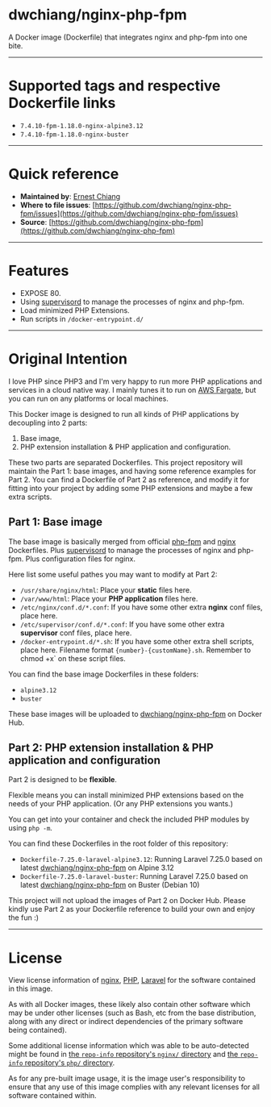 # dwchiang/nginx-php-fpm

A Docker image (Dockerfile) that integrates nginx and php-fpm into one bite.

---

# Supported tags and respective Dockerfile links

- `7.4.10-fpm-1.18.0-nginx-alpine3.12`
- `7.4.10-fpm-1.18.0-nginx-buster`

---

# Quick reference

- **Maintained by**: [Ernest Chiang](https://www.ernestchiang.com/)
- **Where to file issues**: [https://github.com/dwchiang/nginx-php-fpm/issues](https://github.com/dwchiang/nginx-php-fpm/issues)
- **Source**: [https://github.com/dwchiang/nginx-php-fpm](https://github.com/dwchiang/nginx-php-fpm)

---

# Features

- EXPOSE 80.
- Using [supervisord](http://supervisord.org/) to manage the processes of nginx and php-fpm.
- Load minimized PHP Extensions.
- Run scripts in `/docker-entrypoint.d/`

---

# Original Intention

I love PHP since PHP3 and I'm very happy to run more PHP applications and services in a cloud native way. I mainly tunes it to run on [AWS Fargate](https://www.ernestchiang.com/en/notes/aws/ecs/), but you can run on any platforms or local machines.

This Docker image is designed to run all kinds of PHP applications by decoupling into 2 parts: 

1. Base image,
2. PHP extension installation & PHP application and configuration.

These two parts are separated Dockerfiles. This project repository will maintain the Part 1: base images, and having some reference examples for Part 2. You can find a Dockerfile of Part 2 as reference, and modify it for fitting into your project by adding some PHP extensions and maybe a few extra scripts.

## Part 1: Base image

The base image is basically merged from official [php-fpm](https://hub.docker.com/_/php) and [nginx](https://hub.docker.com/_/nginx) Dockerfiles. Plus [supervisord](http://supervisord.org/) to manage the processes of nginx and php-fpm. Plus configuration files for nginx.

Here list some useful pathes you may want to modify at Part 2:

- `/usr/share/nginx/html`: Place your **static** files here.
- `/var/www/html`: Place your **PHP application** files here.
- `/etc/nginx/conf.d/*.conf`: If you have some other extra **nginx** conf files, place here.
- `/etc/supervisor/conf.d/*.conf`: If you have some other extra **supervisor** conf files, place here.
- `/docker-entrypoint.d/*.sh`: If you have some other extra shell scripts, place here. Filename format `{number}-{customName}.sh`. Remember to` `chmod +x` on these script files.

You can find the base image Dockerfiles in these folders:

- `alpine3.12`
- `buster`

These base images will be uploaded to [dwchiang/nginx-php-fpm](https://hub.docker.com/repository/docker/dwchiang/nginx-php-fpm) on Docker Hub.

## Part 2: PHP extension installation & PHP application and configuration

Part 2 is designed to be **flexible**. 

Flexible means you can install minimized PHP extensions based on the needs of your PHP application. (Or any PHP extensions you wants.)

You can get into your container and check the included PHP modules by using `php -m`.

You can find these Dockerfiles in the root folder of this repository:

- `Dockerfile-7.25.0-laravel-alpine3.12`: Running Laravel 7.25.0 based on latest [dwchiang/nginx-php-fpm](https://hub.docker.com/repository/docker/dwchiang/nginx-php-fpm) on Alpine 3.12
- `Dockerfile-7.25.0-laravel-buster`: Running Laravel 7.25.0 based on latest [dwchiang/nginx-php-fpm](https://hub.docker.com/repository/docker/dwchiang/nginx-php-fpm) on Buster (Debian 10)

This project will not upload the images of Part 2 on Docker Hub. Please kindly use Part 2 as your Dockerfile reference to build your own and enjoy the fun :)

---

# License

View license information of [nginx](http://nginx.org/LICENSE), [PHP](http://php.net/license/), [Laravel](https://github.com/laravel/laravel) for the software contained in this image.

As with all Docker images, these likely also contain other software which may be under other licenses (such as Bash, etc from the base distribution, along with any direct or indirect dependencies of the primary software being contained).

Some additional license information which was able to be auto-detected might be found in [the `repo-info` repository's `nginx/` directory](https://github.com/docker-library/repo-info/tree/master/repos/nginx) and [the `repo-info` repository's `php/` directory](https://github.com/docker-library/repo-info/tree/master/repos/php).

As for any pre-built image usage, it is the image user's responsibility to ensure that any use of this image complies with any relevant licenses for all software contained within.